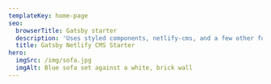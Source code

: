 ```yaml
---
templateKey: home-page
seo:
  browserTitle: Gatsby starter
  description: 'Uses styled components, netlify-cms, and a few other fun things.'
  title: Gatsby Netlify CMS Starter
hero:
  imgSrc: /img/sofa.jpg
  imgAlt: Blue sofa set against a white, brick wall
---
```

